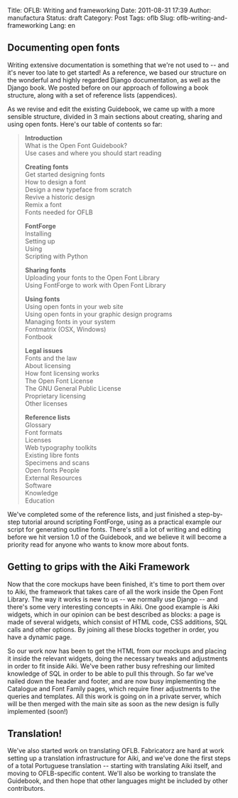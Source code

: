 Title: OFLB: Writing and frameworking
Date: 2011-08-31 17:39
Author: manufactura
Status: draft
Category: Post
Tags: oflb
Slug: oflb-writing-and-frameworking
Lang: en

Documenting open fonts
----------------------

Writing extensive documentation is something that we're not used to --
and it's never too late to get started! As a reference, we based our
structure on the wonderful and highly regarded Django documentation, as
well as the Django book. We posted before on our approach of following a
book structure, along with a set of reference lists (appendices).

As we revise and edit the existing Guidebook, we came up with a more
sensible structure, divided in 3 main sections about creating, sharing
and using open fonts. Here's our table of contents so far:

> **Introduction**  
>  What is the Open Font Guidebook?  
>  Use cases and where you should start reading
>
> **Creating fonts**  
>  Get started designing fonts  
>  How to design a font  
>  Design a new typeface from scratch  
>  Revive a historic design  
>  Remix a font  
>  Fonts needed for OFLB
>
> **FontForge**  
>  Installing  
>  Setting up  
>  Using  
>  Scripting with Python
>
> **Sharing fonts**  
>  Uploading your fonts to the Open Font Library  
>  Using FontForge to work with Open Font Library
>
> **Using fonts**  
>  Using open fonts in your web site  
>  Using open fonts in your graphic design programs  
>  Managing fonts in your system  
>  Fontmatrix (OSX, Windows)  
>  Fontbook
>
> **Legal issues**  
>  Fonts and the law  
>  About licensing  
>  How font licensing works  
>  The Open Font License  
>  The GNU General Public License  
>  Proprietary licensing  
>  Other licenses
>
> **Reference lists**  
>  Glossary  
>  Font formats  
>  Licenses  
>  Web typography toolkits  
>  Existing libre fonts  
>  Specimens and scans  
>  Open fonts People  
>  External Resources  
>  Software  
>  Knowledge  
>  Education

We've completed some of the reference lists, and just finished a
step-by-step tutorial around scripting FontForge, using as a practical
example our script for generating outline fonts. There's still a lot of
writing and editing before we hit version 1.0 of the Guidebook, and we
believe it will become a priority read for anyone who wants to know more
about fonts.

Getting to grips with the Aiki Framework
----------------------------------------

Now that the core mockups have been finished, it's time to port them
over to Aiki, the framework that takes care of all the work inside the
Open Font Library. The way it works is new to us -- we normally use
Django -- and there's some very interesting concepts in Aiki. One good
example is Aiki widgets, which in our opinion can be best described as
blocks: a page is made of several widgets, which consist of HTML code,
CSS additions, SQL calls and other options. By joining all these blocks
together in order, you have a dynamic page.

So our work now has been to get the HTML from our mockups and placing it
inside the relevant widgets, doing the necessary tweaks and adjustments
in order to fit inside Aiki. We've been rather busy refreshing our
limited knowledge of SQL in order to be able to pull this through. So
far we've nailed down the header and footer, and are now busy
implementing the Catalogue and Font Family pages, which require finer
adjustments to the queries and templates. All this work is going on in a
private server, which will be then merged with the main site as soon as
the new design is fully implemented (soon!)

Translation!
------------

We've also started work on translating OFLB. Fabricatorz are hard at
work setting up a translation infrastructure for Aiki, and we've done
the first steps of a total Portuguese translation -- starting with
translating Aiki itself, and moving to OFLB-specific content. We'll also
be working to translate the Guidebook, and then hope that other
languages might be included by other contributors.  

